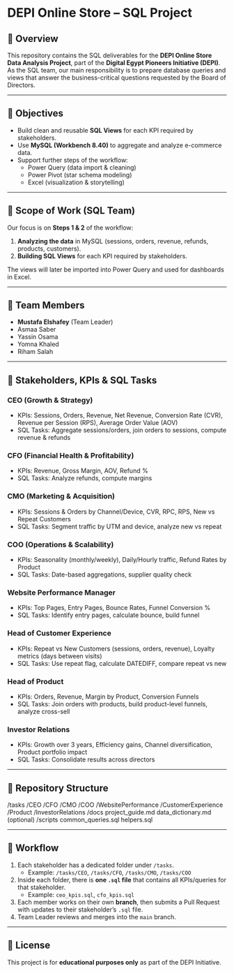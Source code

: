 # DEPI Online Store – SQL Project

## 📌 Overview
This repository contains the SQL deliverables for the **DEPI Online Store Data Analysis Project**, part of the **Digital Egypt Pioneers Initiative (DEPI)**.  
As the SQL team, our main responsibility is to prepare database queries and views that answer the business-critical questions requested by the Board of Directors.

---

## 🎯 Objectives
- Build clean and reusable **SQL Views** for each KPI required by stakeholders.  
- Use **MySQL (Workbench 8.40)** to aggregate and analyze e-commerce data.  
- Support further steps of the workflow:  
  - Power Query (data import & cleaning)  
  - Power Pivot (star schema modeling)  
  - Excel (visualization & storytelling)  

---

## 📂 Scope of Work (SQL Team)
Our focus is on **Steps 1 & 2** of the workflow:
1. **Analyzing the data** in MySQL (sessions, orders, revenue, refunds, products, customers).  
2. **Building SQL Views** for each KPI required by stakeholders.  

The views will later be imported into Power Query and used for dashboards in Excel.

---

## 👥 Team Members
- **Mustafa Elshafey** (Team Leader)  
- Asmaa Saber  
- Yassin Osama  
- Yomna Khaled
- Riham Salah  

---

## 🏢 Stakeholders, KPIs & SQL Tasks
### CEO (Growth & Strategy)
- KPIs: Sessions, Orders, Revenue, Net Revenue, Conversion Rate (CVR), Revenue per Session (RPS), Average Order Value (AOV)  
- SQL Tasks: Aggregate sessions/orders, join orders to sessions, compute revenue & refunds  

### CFO (Financial Health & Profitability)
- KPIs: Revenue, Gross Margin, AOV, Refund %  
- SQL Tasks: Analyze refunds, compute margins  

### CMO (Marketing & Acquisition)
- KPIs: Sessions & Orders by Channel/Device, CVR, RPC, RPS, New vs Repeat Customers  
- SQL Tasks: Segment traffic by UTM and device, analyze new vs repeat  

### COO (Operations & Scalability)
- KPIs: Seasonality (monthly/weekly), Daily/Hourly traffic, Refund Rates by Product  
- SQL Tasks: Date-based aggregations, supplier quality check  

### Website Performance Manager
- KPIs: Top Pages, Entry Pages, Bounce Rates, Funnel Conversion %  
- SQL Tasks: Identify entry pages, calculate bounce, build funnel  

### Head of Customer Experience
- KPIs: Repeat vs New Customers (sessions, orders, revenue), Loyalty metrics (days between visits)  
- SQL Tasks: Use repeat flag, calculate DATEDIFF, compare repeat vs new  

### Head of Product
- KPIs: Orders, Revenue, Margin by Product, Conversion Funnels  
- SQL Tasks: Join orders with products, build product-level funnels, analyze cross-sell  

### Investor Relations
- KPIs: Growth over 3 years, Efficiency gains, Channel diversification, Product portfolio impact  
- SQL Tasks: Consolidate results across directors  

---

## 📂 Repository Structure
/tasks
/CEO
/CFO
/CMO
/COO
/WebsitePerformance
/CustomerExperience
/Product
/InvestorRelations
/docs
project_guide.md
data_dictionary.md (optional)
/scripts
common_queries.sql
helpers.sql


---

## 🚀 Workflow  
1. Each stakeholder has a dedicated folder under `/tasks`.  
   - Example: `/tasks/CEO`, `/tasks/CFO`, `/tasks/CMO`, `/tasks/COO`  
2. Inside each folder, there is **one `.sql` file** that contains all KPIs/queries for that stakeholder.  
   - Example: `ceo_kpis.sql`, `cfo_kpis.sql`  
3. Each member works on their own **branch**, then submits a Pull Request with updates to their stakeholder’s `.sql` file.  
4. Team Leader reviews and merges into the `main` branch.  


---

## 📄 License
This project is for **educational purposes only** as part of the DEPI Initiative.
